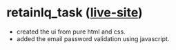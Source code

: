# retainlq_task ([live-site](https://nikzero6.github.io/retainlq_task/))
- created the ui from pure html and css.
- added the email password validation using javascript.
